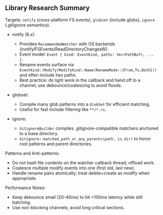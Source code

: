 ## Library Research Summary

Targets: `notify` (cross-platform FS events), `globset` (include globs), `ignore` (.gitignore semantics).

- notify (6.x):
  - Provides `RecommendedWatcher` with OS backends (inotify/FSEvents/ReadDirectoryChangesW).
  - Event model: `Event { kind: EventKind, paths: Vec<PathBuf>, ... }`.
  - Rename events surface via `EventKind::Modify(ModifyKind::Name(RenameMode::{From,To,Both}))` and often include two paths.
  - Best practice: do light work in the callback and hand off to a channel; use debounce/coalescing to avoid floods.

- globset:
  - Compile many glob patterns into a `GlobSet` for efficient matching.
  - Useful for fast include filtering like `**/*.rs`.

- ignore:
  - `GitignoreBuilder` compiles .gitignore-compatible matchers anchored to a base directory.
  - `Gitignore::matched_path_or_any_parents(path, is_dir)` to honor root patterns and parent directories.

Patterns and Anti-patterns:
- Do not hash file contents on the watcher callback thread; offload work.
- Coalesce multiple modify events into one (first old, last new).
- Handle rename pairs atomically; treat delete+create as modify when appropriate.

Performance Notes:
- Keep debounce small (20–40ms) to hit <100ms latency while still batching.
- Use non-blocking channels; avoid long critical sections.

